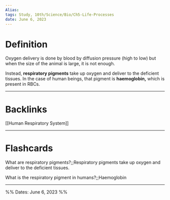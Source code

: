 ```yaml
---
Alias:
tags: Study, 10th/Science/Bio/Ch5-Life-Processes
date: June 6, 2023
---
```

# Definition
Oxygen delivery is done by blood by diffusion pressure (high to low) but when the size of the animal is large, it is not enough.

Instead, **respiratory pigments** take up oxygen and deliver to the deficient tissues.
In the case of human beings, that pigment is **haemoglobin,** which is present in RBCs.

---
# Backlinks
[[Human Respiratory System]]

---
# Flashcards
What are respiratory pigments?;;Respiratory pigments take up oxygen and deliver to the deficient tissues.
<!--SR:!2024-07-30,217,200-->

What is the respiratory pigment in humans?;;Haemoglobin
<!--SR:!2024-04-24,220,278-->

---

%%
Dates: June 6, 2023
%%